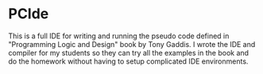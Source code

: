 # PCIde
This is a full IDE for writing and running the pseudo code defined in "Programming Logic and Design" book by Tony Gaddis. I wrote the IDE and compiler for my students so they can try all the examples in the book and do the homework without having to setup complicated IDE environments.
